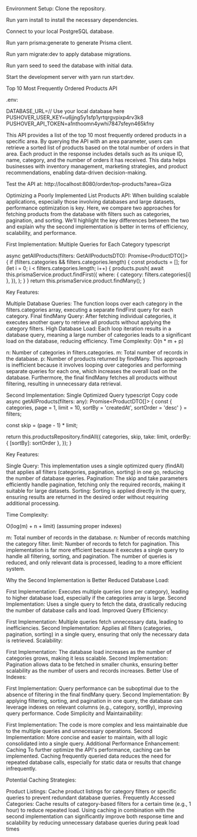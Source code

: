 Environment Setup:
Clone the repository.

Run yarn install to install the necessary dependencies.

Connect to your local PostgreSQL database.

Run yarn prisma:generate to generate Prisma client.

Run yarn migrate:dev to apply database migrations.

Run yarn seed to seed the database with initial data.

Start the development server with yarn run start:dev.

Top 10 Most Frequently Ordered Products API

  .env:

   DATABASE_URL=// Use your local database here
   PUSHOVER_USER_KEY=u6jjng5y1sfp1yrtqrgvpixp4rv3k8
   PUSHOVER_API_TOKEN=a1nthoomn4ywhi7847sfeyn465kfny


This API provides a list of the top 10 most frequently ordered products in a specific area. By querying the API with an area parameter, users can retrieve a sorted list of products based on the total number of orders in that area. Each product in the response includes details such as its unique ID, name, category, and the number of orders it has received. This data helps businesses with inventory management, marketing strategies, and product recommendations, enabling data-driven decision-making.




Test the API at:
http://localhost:8080/order/top-products?area=Giza

Optimizing a Poorly Implemented List Products API:
When building scalable applications, especially those involving databases and large datasets, performance optimization is key. Here, we compare two approaches for fetching products from the database with filters such as categories, pagination, and sorting. We’ll highlight the key differences between the two and explain why the second implementation is better in terms of efficiency, scalability, and performance.

First Implementation: Multiple Queries for Each Category
typescript



async getAllProducts(filters: GetAllProductsDTO): Promise<ProductDTO[]> {
  if (filters.categories && filters.categories.length) {
    const products = [];
    for (let i = 0; i < filters.categories.length; i++) {
      products.push(
        await this.prismaService.product.findFirst({
          where: { category: filters.categories[i] },
        }),
      );
    }
  }
  return this.prismaService.product.findMany();
}




Key Features:

Multiple Database Queries: The function loops over each category in the filters.categories array, executing a separate findFirst query for each category.
Final findMany Query: After fetching individual categories, it executes another query to retrieve all products without applying the category filters.
High Database Load: Each loop iteration results in a database query, meaning a large number of categories leads to a significant load on the database, reducing efficiency.
Time Complexity:
O(n * m + p)

n: Number of categories in filters.categories.
m: Total number of records in the database.
p: Number of products returned by findMany.
This approach is inefficient because it involves looping over categories and performing separate queries for each one, which increases the overall load on the database. Furthermore, the final findMany fetches all products without filtering, resulting in unnecessary data retrieval.

Second Implementation: Single Optimized Query
typescript
Copy code
async getAllProducts(filters: any): Promise<ProductDTO[]> {
  const { categories, page = 1, limit = 10, sortBy = 'createdAt', sortOrder = 'desc' } = filters;

  const skip = (page - 1) * limit;

  return this.productsRepository.findAll({
    categories,
    skip,
    take: limit,
    orderBy: { [sortBy]: sortOrder },
  });
}



Key Features:




Single Query: This implementation uses a single optimized query (findAll) that applies all filters (categories, pagination, sorting) in one go, reducing the number of database queries.
Pagination: The skip and take parameters efficiently handle pagination, fetching only the required records, making it suitable for large datasets.
Sorting: Sorting is applied directly in the query, ensuring results are returned in the desired order without requiring additional processing.


Time Complexity:


O(log(m) + n + limit) (assuming proper indexes)

m: Total number of records in the database.
n: Number of records matching the category filter.
limit: Number of records to fetch for pagination.
This implementation is far more efficient because it executes a single query to handle all filtering, sorting, and pagination. The number of queries is reduced, and only relevant data is processed, leading to a more efficient system.


Why the Second Implementation is Better
Reduced Database Load:



First Implementation: Executes multiple queries (one per category), leading to higher database load, especially if the categories array is large.
Second Implementation: Uses a single query to fetch the data, drastically reducing the number of database calls and load.
Improved Query Efficiency:




First Implementation: Multiple queries fetch unnecessary data, leading to inefficiencies.
Second Implementation: Applies all filters (categories, pagination, sorting) in a single query, ensuring that only the necessary data is retrieved.
Scalability:




First Implementation: The database load increases as the number of categories grows, making it less scalable.
Second Implementation: Pagination allows data to be fetched in smaller chunks, ensuring better scalability as the number of users and records increases.
Better Use of Indexes:



First Implementation: Query performance can be suboptimal due to the absence of filtering in the final findMany query.
Second Implementation: By applying filtering, sorting, and pagination in one query, the database can leverage indexes on relevant columns (e.g., category, sortBy), improving query performance.
Code Simplicity and Maintainability:




First Implementation: The code is more complex and less maintainable due to the multiple queries and unnecessary operations.
Second Implementation: More concise and easier to maintain, with all logic consolidated into a single query.
Additional Performance Enhancement: Caching
To further optimize the API's performance, caching can be implemented. Caching frequently queried data reduces the need for repeated database calls, especially for static data or results that change infrequently.




Potential Caching Strategies:




Product Listings: Cache product listings for category filters or specific queries to prevent redundant database queries.
Frequently Accessed Categories: Cache results of category-based filters for a certain time (e.g., 1 hour) to reduce repeated load.
Using caching in combination with the second implementation can significantly improve both response time and scalability by reducing unnecessary database queries during peak load times





